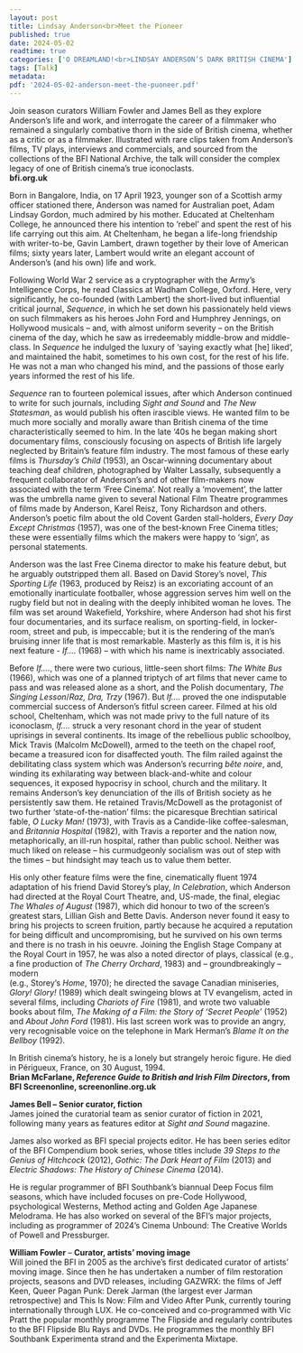 ```yaml
---
layout: post
title: Lindsay Anderson<br>Meet the Pioneer
published: true
date: 2024-05-02
readtime: true
categories: ['O DREAMLAND!<br>LINDSAY ANDERSON’S DARK BRITISH CINEMA']
tags: [Talk]
metadata: 
pdf: '2024-05-02-anderson-meet-the-puoneer.pdf'
---
```

Join season curators William Fowler and James Bell as they explore Anderson’s life and work, and interrogate the career of a filmmaker who remained a singularly combative thorn in the side of British cinema, whether as a critic or as a filmmaker. Illustrated with rare clips taken from Anderson’s films, TV plays, interviews and commercials, and sourced from the collections of the BFI National Archive, the talk will consider the complex legacy of one of British cinema’s true iconoclasts.  
**bfi.org.uk**  

Born in Bangalore, India, on 17 April 1923, younger son of a Scottish army officer stationed there, Anderson was named for Australian poet, Adam Lindsay Gordon, much admired by his mother. Educated at Cheltenham College, he announced there his intention to ‘rebel’ and spent the rest of his life carrying out this aim. At Cheltenham, he began a life-long friendship with writer-to-be, Gavin Lambert, drawn together by their love of American films; sixty years later, Lambert would write an elegant account of Anderson’s (and his own) life and work.

Following World War 2 service as a cryptographer with the Army’s Intelligence Corps, he read Classics at Wadham College, Oxford. Here, very significantly, he co-founded (with Lambert) the short-lived but influential critical journal, _Sequence_, in which he set down his passionately held views on such filmmakers as his heroes John Ford and Humphrey Jennings, on Hollywood musicals – and, with almost uniform severity – on the British cinema of the day, which he saw as irredeemably middle-brow and middle-class. In _Sequence_ he indulged the luxury of ‘saying exactly what [he] liked’, and maintained the habit, sometimes to his own cost, for the rest of his life. He was not a man who changed his mind, and the passions of those early years informed the rest of his life.

_Sequence_ ran to fourteen polemical issues, after which Anderson continued to write for such journals, including _Sight and Sound_ and _The New Statesman_, as would publish his often irascible views. He wanted film to be much more socially and morally aware than British cinema of the time characteristically seemed to him. In the late ‘40s he began making short documentary films, consciously focusing on aspects of British life largely neglected by Britain’s feature film industry. The most famous of these early films is _Thursday’s Child_ (1953), an Oscar-winning documentary about teaching deaf children, photographed by Walter Lassally, subsequently a frequent collaborator of Anderson’s and of other film-makers now associated with the term ‘Free Cinema’. Not really a ‘movement’, the latter was the umbrella name given to several National Film Theatre programmes of films made by Anderson, Karel Reisz, Tony Richardson and others. Anderson’s poetic film about the old Covent Garden stall-holders, _Every Day Except Christmas_ (1957), was one of the best-known Free Cinema titles; these were essentially films which the makers were happy to ‘sign’, as personal statements.

Anderson was the last Free Cinema director to make his feature debut, but he arguably outstripped them all. Based on David Storey’s novel, _This Sporting Life_ (1963, produced by Reisz) is an excoriating account of an emotionally inarticulate footballer, whose aggression serves him well on the rugby field but not in dealing with the deeply inhibited woman he loves. The film was set around Wakefield, Yorkshire, where Anderson had shot his first four documentaries, and its surface realism, on sporting-field, in locker-room, street and pub, is impeccable; but it is the rendering of the man’s bruising inner life that is most remarkable. Masterly as this film is, it is his next feature - _If...._ (1968) – with which his name is inextricably associated.

Before _If…._, there were two curious, little-seen short films: _The White Bus_ (1966), which was one of a planned triptych of art films that never came to pass and was released alone as a short, and the Polish documentary, _The Singing Lesson_/_Raz, Dra, Trzy_ (1967). But _If...._ proved the one indisputable commercial success of Anderson’s fitful screen career. Filmed at his old school, Cheltenham, which was not made privy to the full nature of its iconoclasm, _If...._ struck a very resonant chord in the year of student uprisings in several continents. Its image of the rebellious public schoolboy, Mick Travis (Malcolm McDowell), armed to the teeth on the chapel roof, became a treasured icon for disaffected youth. The film railed against the debilitating class system which was Anderson’s recurring _bête noire_, and, winding its exhilarating way between black-and-white and colour sequences, it exposed hypocrisy in school, church and the military. It remains Anderson’s key denunciation of the ills of British society as he persistently saw them. He retained Travis/McDowell as the protagonist of two further ‘state-of-the-nation’ films: the picaresque Brechtian satirical fable, _O Lucky Man!_ (1973), with Travis as a Candide-like coffee-salesman, and _Britannia Hospital_ (1982), with Travis a reporter and the nation now, metaphorically, an ill-run hospital, rather than public school. Neither was much liked on release – his curmudgeonly socialism was out of step with the times – but hindsight may teach us to value them better.

His only other feature films were the fine, cinematically fluent 1974 adaptation of his friend David Storey’s play, _In Celebration_, which Anderson had directed at the Royal Court Theatre, and, US-made, the final, elegiac _The Whales of August_ (1987), which did honour to two of the screen’s greatest stars, Lillian Gish and Bette Davis. Anderson never found it easy to bring his projects to screen fruition, partly because he acquired a reputation for being difficult and uncompromising, but he survived on his own terms and there is no trash in his oeuvre. Joining the English Stage Company at the Royal Court in 1957, he was also a noted director of plays, classical (e.g., a fine production of _The Cherry Orchard_, 1983) and – groundbreakingly – modern  
(e.g., Storey’s _Home_, 1970); he directed the savage Canadian miniseries, _Glory! Glory!_ (1989) which dealt swingeing blows at TV evangelism, acted in several films, including _Chariots of Fire_ (1981), and wrote two valuable books about film, _The Making of a Film: the Story of ‘Secret People’_ (1952) and _About John Ford_ (1981). His last screen work was to provide an angry, very recognisable voice on the telephone in Mark Herman’s _Blame It on the Bellboy_ (1992).

In British cinema’s history, he is a lonely but strangely heroic figure. He died in Périgueux, France, on 30 August, 1994.  
**Brian McFarlane, _Reference Guide to British and Irish Film Directors_, from BFI Screenonline, screenonline.org.uk**  

**James Bell – Senior curator, fiction**  
James joined the curatorial team as senior curator of fiction in 2021, following many years as features editor at _Sight and Sound_ magazine.

James also worked as BFI special projects editor. He has been series editor of the BFI Compendium book series, whose titles include _39 Steps to the Genius of Hitchcock_ (2012), _Gothic: The Dark Heart of Film_ (2013) and _Electric Shadows:  The History of Chinese Cinema_ (2014).

He is regular programmer of BFI Southbank’s biannual Deep Focus film seasons, which have included focuses on pre-Code Hollywood, psychological Westerns, Method acting and Golden Age Japanese Melodrama. He has also worked on several of the BFI’s major projects, including as programmer of 2024’s Cinema Unbound: The Creative Worlds of Powell and Pressburger.  

**William Fowler** – **Curator, artists’ moving image**  
Will joined the BFI in 2005 as the archive’s first dedicated curator of artists’ moving image. Since then he has undertaken a number of film restoration projects, seasons and DVD releases, including GAZWRX: the films of Jeff Keen, Queer Pagan Punk: Derek Jarman (the largest ever Jarman retrospective) and This Is Now: Film and Video After Punk, currently touring internationally through LUX. He co-conceived and co-programmed with Vic Pratt the popular monthly programme The Flipside and regularly contributes to the BFI Flipside Blu Rays and DVDs. He programmes the monthly BFI Southbank Experimenta strand and the Experimenta Mixtape.  
<!--stackedit_data:
eyJoaXN0b3J5IjpbOTA4ODM3Mjg1XX0=
-->